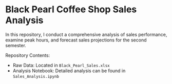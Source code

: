# Black Pearl Coffee Shop Sales Analysis

In this repository, I conduct a comprehensive analysis of sales performance, examine peak hours, and forecast sales projections for the second semester.

Repository Contents:
- Raw Data: Located in ```Black_Pearl_Sales.xlsx```
- Analysis Notebook: Detailed analysis can be found in ```Sales_Analysis.ipynb```
